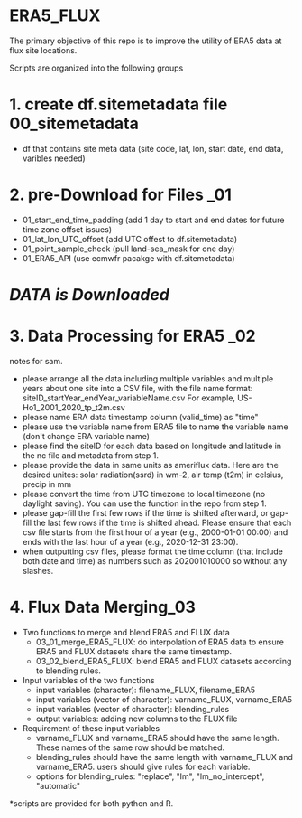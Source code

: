 # ERA5_FLUX

The primary objective of this repo is to improve the utility of ERA5 data at flux site locations. 

Scripts are organized into the following groups
# 1. create df.sitemetadata file 00_sitemetadata
- df that contains site meta data (site code, lat, lon, start date, end data, varibles needed)
# 2. pre-Download for Files _01
- 01_start_end_time_padding (add 1 day to start and end dates for future time zone offset issues)
- 01_lat_lon_UTC_offset (add UTC offest to df.sitemetadata)
- 01_point_sample_check (pull land-sea_mask for one day)
- 01_ERA5_API (use ecmwfr pacakge with df.sitemetadata)
  
# ***DATA is Downloaded***

# 3. Data Processing for ERA5 _02
 notes for sam. 
- please arrange all the data including multiple variables and multiple years about one site into a CSV file, with the file name format: siteID_startYear_endYear_variableName.csv For example, US-Ho1_2001_2020_tp_t2m.csv
- please name ERA data timestamp column (valid_time) as "time"
- please use the variable name from ERA5 file to name the variable name (don't change ERA variable name)
- please find the siteID for each data based on longitude and latitude in the nc file and metadata from step 1. 
- please provide the data in same units as ameriflux data. Here are the desired unites: solar radiation(ssrd) in wm-2, air temp (t2m) in celsius, precip in mm
- please convert the time from UTC timezone to local timezone (no daylight saving). You can use the function in the repo from step 1. 
- please gap-fill the first few rows if the time is shifted afterward, or gap-fill the last few rows if the time is shifted ahead. Please ensure that each csv file starts from the first hour of a year (e.g., 2000-01-01 00:00) and ends with the last hour of a year (e.g., 2020-12-31 23:00). 
- when outputting csv files, please format the time column (that include both date and time) as numbers such as 202001010000  so without any slashes. 

# 4. Flux Data Merging_03
- Two functions to merge and blend ERA5 and FLUX data
  - 03_01_merge_ERA5_FLUX: do interpolation of ERA5 data to ensure ERA5 and FLUX datasets share the same timestamp.  
  - 03_02_blend_ERA5_FLUX: blend ERA5 and FLUX datasets according to blending rules.
- Input variables of the two functions
  - input variables (character): filename_FLUX, filename_ERA5
  - input variables (vector of character): varname_FLUX, varname_ERA5
  - input variables (vector of character): blending_rules
  - output variables: adding new columns to the FLUX file
- Requirement of these input variables
  - varname_FLUX and varname_ERA5 should have the same length. These names of the same row should be matched.
  - blending_rules should have the same length with varname_FLUX and varname_ERA5. users should give rules for each variable.
  - options for blending_rules: "replace", "lm", "lm_no_intercept", "automatic"

*scripts are provided for both python and R.
